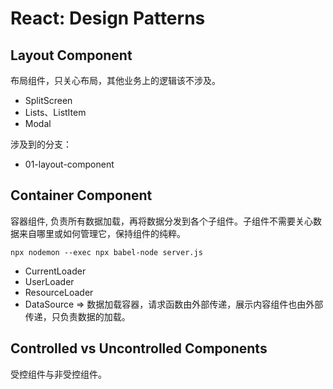 # React: Design Patterns

## Layout Component

布局组件，只关心布局，其他业务上的逻辑该不涉及。

* SplitScreen
* Lists、ListItem
* Modal

涉及到的分支：

* 01-layout-component

## Container Component

容器组件, 负责所有数据加载，再将数据分发到各个子组件。子组件不需要关心数据来自哪里或如何管理它，保持组件的纯粹。

```shell
npx nodemon --exec npx babel-node server.js
```

* CurrentLoader
* UserLoader
* ResourceLoader
* DataSource => 数据加载容器，请求函数由外部传递，展示内容组件也由外部传递，只负责数据的加载。

## Controlled vs Uncontrolled Components

受控组件与非受控组件。
